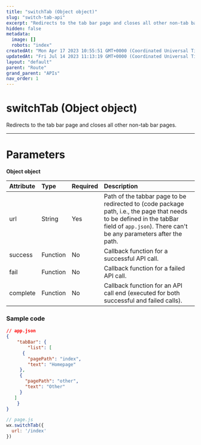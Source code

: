```yaml
---
title: "switchTab (Object object)"
slug: "switch-tab-api"
excerpt: "Redirects to the tab bar page and closes all other non-tab bar pages."
hidden: false
metadata: 
  image: []
  robots: "index"
createdAt: "Mon Apr 17 2023 10:55:51 GMT+0000 (Coordinated Universal Time)"
updatedAt: "Fri Jul 14 2023 11:13:19 GMT+0000 (Coordinated Universal Time)"
layout: "default"
parent: "Route"
grand_parent: "APIs"
nav_order: 1
---
```

# switchTab (Object object) 
Redirects to the tab bar page and closes all other non-tab bar pages.

***

# Parameters

**Object object**

| Attribute | Type     | Required | Description                                                                                                                                                                               |
| :-------- | :------- | :------- | :---------------------------------------------------------------------------------------------------------------------------------------------------------------------------------------- |
| url       | String   | Yes      | Path of the tabbar page to be redirected to (code package path, i.e., the page that needs to be defined in the tabBar field of `app.json`). There can't be any parameters after the path. |
| success   | Function | No       | Callback function for a successful API call.                                                                                                                                              |
| fail      | Function | No       | Callback function for a failed API call.                                                                                                                                                  |
| complete  | Function | No       | Callback function for an API call end (executed for both successful and failed calls).                                                                                                    |

### Sample code

```json
// app.json
{
	"tabBar": {
		"list": [
      {
        "pagePath": "index",
        "text": "Homepage"
     },
     {
       "pagePath": "other",
       "text": "Other"
     }
   ]
	}
}
```
```javascript
// page.js
wx.switchTab({
  url: '/index'
})
```
